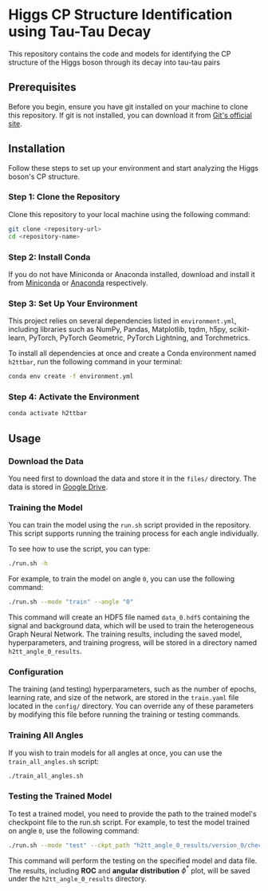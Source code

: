 # Higgs CP Structure Identification using Tau-Tau Decay

This repository contains the code and models for identifying the CP structure of the Higgs boson through its decay into tau-tau pairs

## Prerequisites

Before you begin, ensure you have git installed on your machine to clone this repository. If git is not installed, you can download it from [Git's official site](https://git-scm.com/downloads).

## Installation

Follow these steps to set up your environment and start analyzing the Higgs boson's CP structure.

### Step 1: Clone the Repository

Clone this repository to your local machine using the following command:

```bash
git clone <repository-url>
cd <repository-name>
```

### Step 2: Install Conda

If you do not have Miniconda or Anaconda installed, download and install it from [Miniconda](https://docs.conda.io/en/latest/miniconda.html) or [Anaconda](https://www.anaconda.com/products/individual) respectively.

### Step 3: Set Up Your Environment

This project relies on several dependencies listed in `environment.yml`, including libraries such as NumPy, Pandas, Matplotlib, tqdm, h5py, scikit-learn, PyTorch, PyTorch Geometric, PyTorch Lightning, and Torchmetrics.

To install all dependencies at once and create a Conda environment named `h2ttbar`, run the following command in your terminal:

```bash
conda env create -f environment.yml
```

### Step 4: Activate the Environment
```bash
conda activate h2ttbar
```

## Usage

### Download the Data
You need first to download the data and store it in the `files/` directory. The data is stored in [Google Drive](https://drive.google.com/drive/folders/1Sba8uLfluBHdNO2tnSuCot5lKS06B0tB?usp=sharing).

### Training the Model

You can train the model using the `run.sh` script provided in the repository. This script supports running the training process for each angle individually.

To see how to use the script, you can type:

```bash
./run.sh -h
```
For example, to train the model on angle `0`, you can use the following command:

```bash
./run.sh --mode "train" --angle "0"
```
This command will create an HDF5 file named `data_0.hdf5` containing the signal and background data, which will be used to train the heterogeneous Graph Neural Network. The training results, including the saved model, hyperparameters, and training progress, will be stored in a directory named `h2tt_angle_0_results`.

### Configuration
The training (and testing) hyperparameters, such as the number of epochs, learning rate, and size of the network, are stored in the `train.yaml` file located in the `config/` directory. You can override any of these parameters by modifying this file before running the training or testing commands.

### Training All Angles
If you wish to train models for all angles at once, you can use the `train_all_angles.sh` script:

```bash
./train_all_angles.sh
```

### Testing the Trained Model
To test a trained model, you need to provide the path to the trained model's checkpoint file to the run.sh script. For example, to test the model trained on angle `0`, use the following command:

```bash
./run.sh --mode "test" --ckpt_path "h2tt_angle_0_results/version_0/checkpoints/epoch=0-step=109.ckpt" --h5_file "files/data_0.hdf5"
```
This command will perform the testing on the specified model and data file. The results, including **ROC** and **angular distribution** $\phi^{*}$ plot, will be saved under the `h2tt_angle_0_results` directory.



